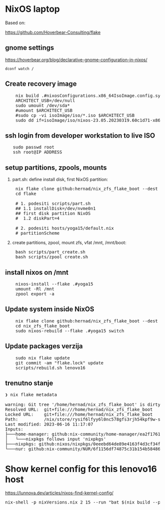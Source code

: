 # NixOS laptop 

Based on:

   https://github.com/Hoverbear-Consulting/flake


## gnome settings

https://hoverbear.org/blog/declarative-gnome-configuration-in-nixos/

    dconf watch /


## Create recovery image

<pre>
    nix build .#nixosConfigurations.x86_64IsoImage.config.system.build.isoImage --out-link isoImage
    ARCHITECT_USB=/dev/null
    sudo umount /dev/sda*
    #umount $ARCHITECT_USB
    #sudo cp -vi isoImage/iso/*.iso $ARCHITECT_USB
    sudo dd if=isoImage/iso/nixos-23.05.20230319.60c1d71-x86_64-linux.iso of=/dev/sda bs=4M conv=fsync
</pre>

## ssh login from developer workstation to live ISO

<pre>
   sudo passwd root
   ssh root@IP_ADDRESS 
</pre>

## setup partitions, zpools, mounts


1. part.sh: define install disk, first NixOS partition:


<pre>
    nix flake clone github:hernad/nix_zfs_flake_boot --dest flake
    cd flake

    # 1. podesiti scripts/part.sh
    ## 1.1 installDisk=/dev/nvme0n1
    ## first disk partition NixOS
    #  1.2 diskPart=4

    # 2. podesiti hosts/yoga15/default.nix
    # partitionScheme
</pre>

2. create partitions, zpool, mount zfs, vfat /mnt, /mnt/boot: 

<pre>
    bash scripts/part_create.sh
    bash scripts/zpool_create.sh
</pre>

## install nixos on /mnt

<pre>
    nixos-install --flake .#yoga15
    umount -Rl /mnt
    zpool export -a
</pre>

## Update system inside NixOS

<pre>
    nix flake clone github:hernad/nix_zfs_flake_boot --dest nix_zfs_flake_boot
    cd nix_zfs_flake_boot
    sudo nixos-rebuild --flake .#yoga15 switch
</pre>


## Update packages verzija

<pre>
    sudo nix flake update
    git commit -am "flake.lock" update
    scripts/rebuild.sh lenovo16
</pre>

## trenutno stanje

<pre>
❯ nix flake metadata

warning: Git tree '/home/hernad/nix_zfs_flake_boot' is dirty
Resolved URL:  git+file:///home/hernad/nix_zfs_flake_boot
Locked URL:    git+file:///home/hernad/nix_zfs_flake_boot
Path:          /nix/store/rysif6lfyy6l0nc578gfs3rjh54kpf9w-source
Last modified: 2023-06-16 11:17:07
Inputs:
├───home-manager: github:nix-community/home-manager/ea2f17615e31783ace1271a3325e9cac27c3b4d8
│   └───nixpkgs follows input 'nixpkgs'
├───nixpkgs: github:nixos/nixpkgs/0eeebd64de89e4163f4d3cf34ffe925a5cf67a05
└───nur: github:nix-community/NUR/6f1156df74875c31b154b584867a0c57196cdb9b
</pre>


# Show kernel config for this lenovo16 host

https://lunnova.dev/articles/nixos-find-kernel-config/

<pre>
nix-shell -p nixVersions.nix_2_15 --run "bat $(nix build --print-out-paths --no-link .#nixosConfigurations.lenovo16.config.boot.kernelPackages.kernel.configfile)"
</pre>


